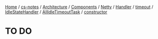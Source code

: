 [Home](https://mengxianbin.github.io) /
[cs-notes](https://mengxianbin.github.io/cs-notes/site) /
[Architecture](https://mengxianbin.github.io/cs-notes/site/Architecture) /
[Components](https://mengxianbin.github.io/cs-notes/site/Architecture/Components) /
[Netty](https://mengxianbin.github.io/cs-notes/site/Architecture/Components/Netty) /
[Handler](https://mengxianbin.github.io/cs-notes/site/Architecture/Components/Netty/Handler) /
[timeout](https://mengxianbin.github.io/cs-notes/site/Architecture/Components/Netty/Handler/timeout) /
[IdleStateHandler](https://mengxianbin.github.io/cs-notes/site/Architecture/Components/Netty/Handler/timeout/IdleStateHandler) /
[AllIdleTimeoutTask](https://mengxianbin.github.io/cs-notes/site/Architecture/Components/Netty/Handler/timeout/IdleStateHandler/AllIdleTimeoutTask) /
[constructor](https://mengxianbin.github.io/cs-notes/site/Architecture/Components/Netty/Handler/timeout/IdleStateHandler/AllIdleTimeoutTask/constructor)

# TO DO
